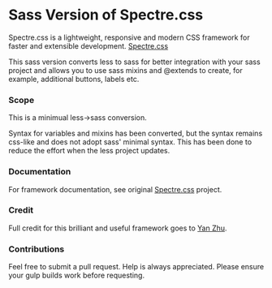 # Sass Version of Spectre.css
Spectre.css is a lightweight, responsive and modern CSS framework for faster and extensible development. [Spectre.css](https://github.com/picturepan2/spectre)

This sass version converts less to sass for better integration with your sass project and allows you to use sass mixins and @extends to create, for example, additional buttons, labels etc.

### Scope
This is a minimual less->sass conversion. 

Syntax for variables and mixins has been converted, but the syntax remains css-like and does not adopt sass' minimal syntax. This has been done to reduce the effort when the less project updates.

### Documentation
For framework documentation, see original [Spectre.css](https://github.com/picturepan2/spectre) project. 

### Credit
Full credit for this brilliant and useful framework goes to [Yan Zhu](https://twitter.com/picturepan2). 

### Contributions
Feel free to submit a pull request. Help is always appreciated. Please ensure your gulp builds work before requesting.
